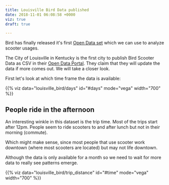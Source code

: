 ```yaml
---
title: Louisville Bird Data published
date: 2018-11-01 06:08:58 +0000
viz: true
draft: true

---
```

Bird has finally released it's first [Open Data set](https://data.louisvilleky.gov/dataset/bird-scooter) which we can use to analyze scooter usages.

The City of Louisville in Kentucky is the first city to publish Bird Scooter Data as CSV in their [Open Data Portal](https://data.louisvilleky.gov/dataset/bird-scooter). They claim that they will update the data if more comes out. We will take a closer look.

First let's look at which time frame the data is available:

<div id="days" height="400"></div> {{% viz data="louisville_bird/days" id="#days" mode="vega" width="700" %}}

## People ride in the afternoon

An interesting winkle in this dataset is the trip time. Most of the trips start after 12pm. People seem to ride scooters to and after lunch but not in their morning (commute). 

Which might make sense, since most people that use scooter work downtown (where most scooters are located) but may not life downtown. 

Although the data is only available for a month so we need to wait for more data to really see patterns emerge. 

<div id="time" height="400"></div>{{% viz data="louisville_bird/trip_distance" id="#time" mode="vega" width="700" %}}